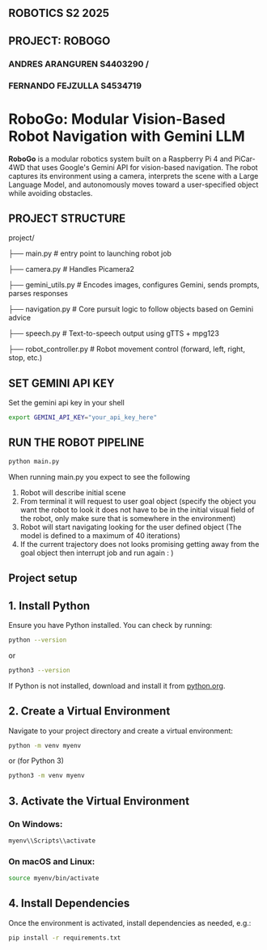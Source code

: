 ## ROBOTICS S2 2025

## PROJECT: ROBOGO

###  ANDRES ARANGUREN S4403290 / 
###  FERNANDO FEJZULLA S4534719


#  RoboGo: Modular Vision-Based Robot Navigation with Gemini LLM 



**RoboGo** is a modular robotics system built on a Raspberry Pi 4 and PiCar-4WD that uses Google's Gemini API for vision-based navigation. The robot captures its environment using a camera, interprets the scene with a Large Language Model, and autonomously moves toward a user-specified object while avoiding obstacles.

## PROJECT STRUCTURE

project/

├── main.py # entry point to launching robot job

├── camera.py # Handles Picamera2

├── gemini_utils.py # Encodes images, configures Gemini, sends prompts, parses responses

├── navigation.py # Core pursuit logic to follow objects based on Gemini advice

├── speech.py # Text-to-speech output using gTTS + mpg123

├── robot_controller.py # Robot movement control (forward, left, right, stop, etc.)


## SET GEMINI API KEY 

Set the gemini api key in your shell

```sh
export GEMINI_API_KEY="your_api_key_here"

```

## RUN THE ROBOT PIPELINE

```sh
python main.py
```
When running main.py you expect to see the following

1. Robot will describe initial scene
2. From terminal it will request to user goal object (specify the object you want the robot to look it does not have to be in the initial visual field of the robot, only make sure that is somewhere in the environment)
3. Robot will start navigating looking for the user defined object (The model is defined to a maximum of 40 iterations)
4. If the current trajectory does not looks promising getting away from the goal object then interrupt job and run again : )


## Project setup


## 1. Install Python
Ensure you have Python installed. You can check by running:
```sh
python --version
```
or
```sh
python3 --version
```

If Python is not installed, download and install it from [python.org](https://www.python.org/downloads/).

## 2. Create a Virtual Environment
Navigate to your project directory and create a virtual environment:
```sh
python -m venv myenv
```
or (for Python 3)
```sh
python3 -m venv myenv
```
## 3. Activate the Virtual Environment
### On Windows:
```sh
myenv\\Scripts\\activate
```
### On macOS and Linux:
```sh
source myenv/bin/activate
```


## 4. Install Dependencies
Once the environment is activated, install dependencies as needed, e.g.:
```sh
pip install -r requirements.txt
```






